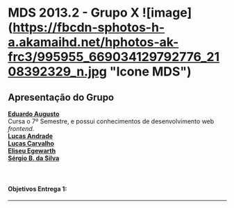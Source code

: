 MDS 2013.2 - Grupo X ![image] (https://fbcdn-sphotos-h-a.akamaihd.net/hphotos-ak-frc3/995955_669034129792776_2108392329_n.jpg "Icone MDS")
==========

## Apresentação do Grupo

[__Eduardo Augusto__](https://www.facebook.com/EduardoRaTiM)<br>
Cursa o 7º Semestre, e possui conhecimentos de desenvolvimento web _frontend_.<br>
[__Lucas Andrade__](https://www.facebook.com/lucas.andrade.r)<br>
[__Lucas Carvalho__](https://www.facebook.com/lucas.fcc)<br>
[__Eliseu Egewarth__](https://www.facebook.com/eliseuegewarth)<br>
[__Sérgio B. da Silva__](https://www.facebook.com/sergio.bezerradasilva)<br>
<br><br>

#### Objetivos Entrega 1:
------------------
